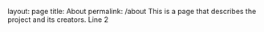 layout: page
title: About
permalink: /about
This is a page that describes the project and its creators. 
Line 2
